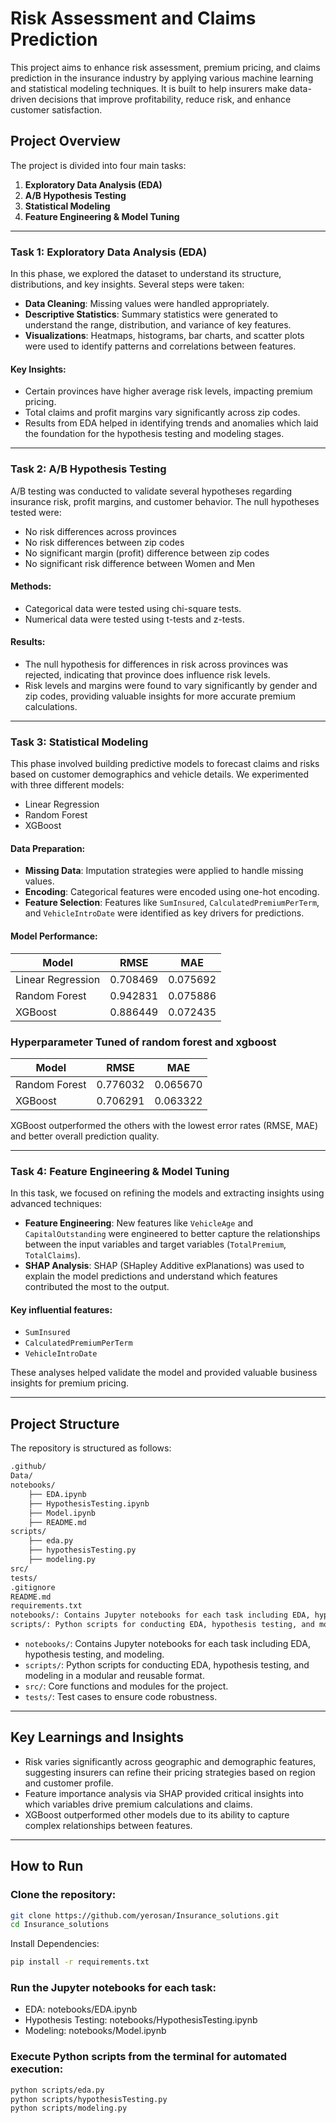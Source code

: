 # Risk Assessment and Claims Prediction

This project aims to enhance risk assessment, premium pricing, and claims prediction in the insurance industry by applying various machine learning and statistical modeling techniques. It is built to help insurers make data-driven decisions that improve profitability, reduce risk, and enhance customer satisfaction.

## Project Overview

The project is divided into four main tasks:

1. **Exploratory Data Analysis (EDA)**
2. **A/B Hypothesis Testing**
3. **Statistical Modeling**
4. **Feature Engineering & Model Tuning**

---

### Task 1: Exploratory Data Analysis (EDA)

In this phase, we explored the dataset to understand its structure, distributions, and key insights. Several steps were taken:

- **Data Cleaning**: Missing values were handled appropriately.
- **Descriptive Statistics**: Summary statistics were generated to understand the range, distribution, and variance of key features.
- **Visualizations**: Heatmaps, histograms, bar charts, and scatter plots were used to identify patterns and correlations between features.

#### Key Insights:

- Certain provinces have higher average risk levels, impacting premium pricing.
- Total claims and profit margins vary significantly across zip codes.
- Results from EDA helped in identifying trends and anomalies which laid the foundation for the hypothesis testing and modeling stages.

---

### Task 2: A/B Hypothesis Testing

A/B testing was conducted to validate several hypotheses regarding insurance risk, profit margins, and customer behavior. The null hypotheses tested were:

- No risk differences across provinces
- No risk differences between zip codes
- No significant margin (profit) difference between zip codes
- No significant risk difference between Women and Men

#### Methods:

- Categorical data were tested using chi-square tests.
- Numerical data were tested using t-tests and z-tests.

#### Results:

- The null hypothesis for differences in risk across provinces was rejected, indicating that province does influence risk levels.
- Risk levels and margins were found to vary significantly by gender and zip codes, providing valuable insights for more accurate premium calculations.

---

### Task 3: Statistical Modeling

This phase involved building predictive models to forecast claims and risks based on customer demographics and vehicle details. We experimented with three different models:

- Linear Regression
- Random Forest
- XGBoost

#### Data Preparation:

- **Missing Data**: Imputation strategies were applied to handle missing values.
- **Encoding**: Categorical features were encoded using one-hot encoding.
- **Feature Selection**: Features like `SumInsured`, `CalculatedPremiumPerTerm`, and `VehicleIntroDate` were identified as key drivers for predictions.

#### Model Performance:

| Model            | RMSE      | MAE      |
|------------------|-----------|----------|
| Linear Regression| 0.708469  | 0.075692 |
| Random Forest    | 0.942831  | 0.075886 |
| XGBoost          | 0.886449  | 0.072435 |

### Hyperparameter Tuned of random forest and xgboost
| Model            | RMSE      | MAE      |
|------------------|-----------|----------|
| Random Forest    | 0.776032  | 0.065670 |
| XGBoost          | 0.706291  | 0.063322 |

XGBoost outperformed the others with the lowest error rates (RMSE, MAE) and better overall prediction quality.

---

### Task 4: Feature Engineering & Model Tuning

In this task, we focused on refining the models and extracting insights using advanced techniques:

- **Feature Engineering**: New features like `VehicleAge` and `CapitalOutstanding` were engineered to better capture the relationships between the input variables and target variables (`TotalPremium`, `TotalClaims`).
- **SHAP Analysis**: SHAP (SHapley Additive exPlanations) was used to explain the model predictions and understand which features contributed the most to the output.

#### Key influential features:

- `SumInsured`
- `CalculatedPremiumPerTerm`
- `VehicleIntroDate`

These analyses helped validate the model and provided valuable business insights for premium pricing.

---

## Project Structure

The repository is structured as follows:

```bash
.github/
Data/
notebooks/
    ├── EDA.ipynb
    ├── HypothesisTesting.ipynb
    ├── Model.ipynb
    ├── README.md
scripts/
    ├── eda.py
    ├── hypothesisTesting.py
    ├── modeling.py
src/
tests/
.gitignore
README.md
requirements.txt
notebooks/: Contains Jupyter notebooks for each task including EDA, hypothesis testing, and modeling.
scripts/: Python scripts for conducting EDA, hypothesis testing, and modeling in a modular and reusable format.
```

- `notebooks/`: Contains Jupyter notebooks for each task including EDA, hypothesis testing, and modeling.
- `scripts/`: Python scripts for conducting EDA, hypothesis testing, and modeling in a modular and reusable format.
- `src/`: Core functions and modules for the project.
- `tests/`: Test cases to ensure code robustness.

---

## Key Learnings and Insights

- Risk varies significantly across geographic and demographic features, suggesting insurers can refine their pricing strategies based on region and customer profile.
- Feature importance analysis via SHAP provided critical insights into which variables drive premium calculations and claims.
- XGBoost outperformed other models due to its ability to capture complex relationships between features.

---

## How to Run

### Clone the repository:

```bash
git clone https://github.com/yerosan/Insurance_solutions.git
cd Insurance_solutions


```
Install Dependencies:

```bash
pip install -r requirements.txt
```
### Run the Jupyter notebooks for each task:
  - EDA: notebooks/EDA.ipynb
  - Hypothesis Testing: notebooks/HypothesisTesting.ipynb
  - Modeling: notebooks/Model.ipynb

### Execute Python scripts from the terminal for automated execution:

```bash
python scripts/eda.py
python scripts/hypothesisTesting.py
python scripts/modeling.py
```